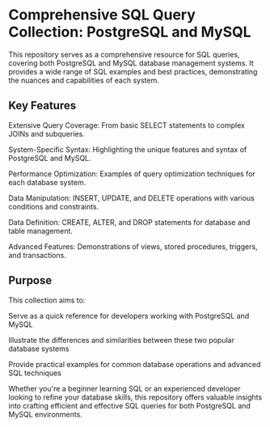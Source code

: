 # Comprehensive SQL Query Collection: PostgreSQL and MySQL

This repository serves as a comprehensive resource for SQL queries, covering both PostgreSQL and MySQL database management systems. It provides a wide range of SQL examples and best practices, demonstrating the nuances and capabilities of each system.

## Key Features

Extensive Query Coverage: From basic SELECT statements to complex JOINs and subqueries.

System-Specific Syntax: Highlighting the unique features and syntax of PostgreSQL and MySQL.

Performance Optimization: Examples of query optimization techniques for each database system.

Data Manipulation: INSERT, UPDATE, and DELETE operations with various conditions and constraints.

Data Definition: CREATE, ALTER, and DROP statements for database and table management.

Advanced Features: Demonstrations of views, stored procedures, triggers, and transactions.

## Purpose
This collection aims to:

Serve as a quick reference for developers working with PostgreSQL and MySQL

Illustrate the differences and similarities between these two popular database systems

Provide practical examples for common database operations and advanced SQL techniques

Whether you're a beginner learning SQL or an experienced developer looking to refine your database skills, 
this repository offers valuable insights into crafting efficient and effective SQL queries for both PostgreSQL and MySQL environments.
